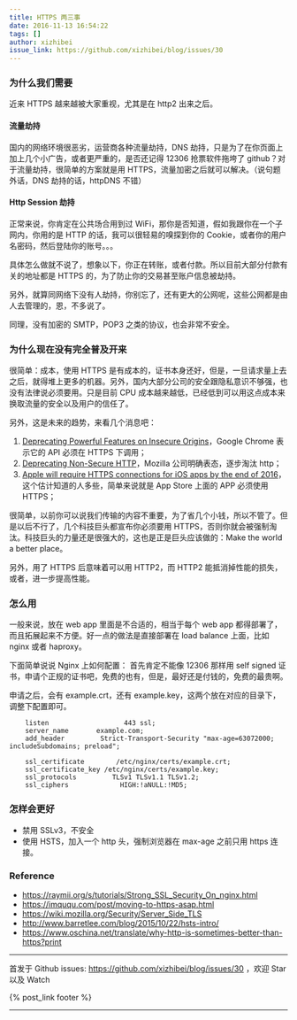 ```yaml
---
title: HTTPS 两三事
date: 2016-11-13 16:54:22
tags: []
author: xizhibei
issue_link: https://github.com/xizhibei/blog/issues/30
---
```

### 为什么我们需要
近来 HTTPS 越来越被大家重视，尤其是在 http2 出来之后。

#### 流量劫持
国内的网络环境很恶劣，运营商各种流量劫持，DNS 劫持，只是为了在你页面上加上几个小广告，或者更严重的，是否还记得 12306 抢票软件拖垮了 github？对于流量劫持，很简单的方案就是用 HTTPS，流量加密之后就可以解决。（说句题外话，DNS 劫持的话，httpDNS 不错）

#### Http Session 劫持
正常来说，你肯定在公共场合用到过 WiFi，那你是否知道，假如我跟你在一个子网内，你用的是 HTTP 的话，我可以很轻易的嗅探到你的 Cookie，或者你的用户名密码，然后登陆你的账号。。。

具体怎么做就不说了，想象以下，你正在转账，或者付款。所以目前大部分付款有关的地址都是 HTTPS 的，为了防止你的交易甚至账户信息被劫持。

另外，就算同网络下没有人劫持，你别忘了，还有更大的公网呢，这些公网都是由人去管理的，恩，不多说了。

同理，没有加密的 SMTP，POP3 之类的协议，也会非常不安全。

### 为什么现在没有完全普及开来
很简单：成本，使用 HTTPS 是有成本的，证书本身还好，但是，一旦请求量上去之后，就得堆上更多的机器。另外，国内大部分公司的安全跟隐私意识不够强，也没有法律说必须要用。只是目前 CPU 成本越来越低，已经低到可以用这点成本来换取流量的安全以及用户的信任了。

另外，这是未来的趋势，来看几个消息吧：
1. [Deprecating Powerful Features on Insecure Origins](https://sites.google.com/a/chromium.org/dev/Home/chromium-security/deprecating-powerful-features-on-insecure-origins)，Google Chrome 表示它的 API 必须在 HTTPS 下调用；
2. [Deprecating Non-Secure HTTP](https://blog.mozilla.org/security/2015/04/30/deprecating-non-secure-http/)，Mozilla 公司明确表态，逐步淘汰 http；
3. [Apple will require HTTPS connections for iOS apps by the end of 2016](http://techcrunch.com/2016/06/14/apple-will-require-https-connections-for-ios-apps-by-the-end-of-2016/)，这个估计知道的人多些，简单来说就是 App Store 上面的 APP 必须使用 HTTPS；

很简单，以前你可以说我们传输的内容不重要，为了省几个小钱，所以不管了。但是以后不行了，几个科技巨头都宣布你必须要用 HTTPS，否则你就会被强制淘汰。科技巨头的力量还是很强大的，这也是正是巨头应该做的：Make the world a better place。

另外，用了 HTTPS 后意味着可以用 HTTP2，而 HTTP2 能抵消掉性能的损失，或者，进一步提高性能。

### 怎么用
一般来说，放在 web app 里面是不合适的，相当于每个 web app 都得部署了，而且拓展起来不方便。好一点的做法是直接部署在 load balance 上面，比如 nginx 或者 haproxy。

下面简单说说 Nginx 上如何配置：
首先肯定不能像 12306 那样用 self signed 证书，申请个正规的证书吧，免费的也有，但是，最好还是付钱的，免费的最贵啊。

申请之后，会有 example.crt，还有 example.key，这两个放在对应的目录下，调整下配置即可。

``` 
    listen                   443 ssl;
    server_name       example.com;
    add_header         Strict-Transport-Security "max-age=63072000; includeSubdomains; preload";

    ssl_certificate        /etc/nginx/certs/example.crt;
    ssl_certificate_key /etc/nginx/certs/example.key;
    ssl_protocols         TLSv1 TLSv1.1 TLSv1.2;
    ssl_ciphers             HIGH:!aNULL:!MD5;
```

### 怎样会更好

- 禁用 SSLv3，不安全
- 使用 HSTS，加入一个 http 头，强制浏览器在 max-age 之前只用 https 连接。 


### Reference
- https://raymii.org/s/tutorials/Strong_SSL_Security_On_nginx.html
- https://imququ.com/post/moving-to-https-asap.html
- https://wiki.mozilla.org/Security/Server_Side_TLS
- http://www.barretlee.com/blog/2015/10/22/hsts-intro/
- https://www.oschina.net/translate/why-http-is-sometimes-better-than-https?print





***
首发于 Github issues: https://github.com/xizhibei/blog/issues/30 ，欢迎 Star 以及 Watch

{% post_link footer %}
***